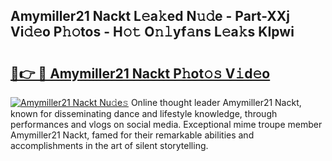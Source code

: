 ## Amymiller21 Nackt L𝚎a𝚔ed N𝚞𝚍e - Part-XXj Vi𝚍𝚎o P𝚑𝚘tos - H𝚘𝚝 O𝚗𝚕yf𝚊ns L𝚎a𝚔s KIpwi

# <h2><a href="http://kf8b36e.oniu.top/?m=Amymiller21+Nackt">🔗👉 🔴 Amymiller21 Nackt P𝚑ot𝚘𝚜 V𝚒d𝚎o</a></h2>

[![Amymiller21 Nackt Nu𝚍e𝚜](https://i.imgur.com/0qMVB7G.gif)](http://kf8b36e.oniu.top/?m=Amymiller21+Nackt)
Online thought leader Amymiller21 Nackt, known for disseminating dance and lifestyle knowledge, through performances and vlogs on social media. Exceptional mime troupe member Amymiller21 Nackt, famed for their remarkable abilities and accomplishments in the art of silent storytelling.  
